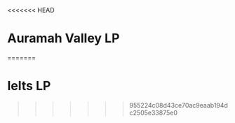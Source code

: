 <<<<<<< HEAD
# Auramah Valley LP
=======
# Ielts LP
>>>>>>> 955224c08d43ce70ac9eaab194dc2505e33875e0
